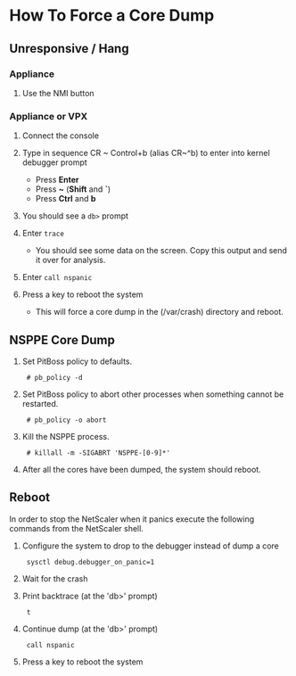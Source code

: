# How To Force a Core Dump

## Unresponsive / Hang

### Appliance
1. Use the NMI button

### Appliance or VPX

1. Connect the console

2. Type in sequence CR ~ Control+b (alias CR~^b) to enter into kernel debugger prompt
    - Press **Enter** 
    - Press **~** (**Shift** and **`**)
    - Press **Ctrl** and **b**

3. You should see a `db>` prompt

4. Enter `trace`
	- You should see some data on the screen. Copy this output and send it over for analysis.

5. Enter `call nspanic`

6. Press a key to reboot the system
	- This will force a core dump in the (/var/crash) directory and reboot.  

## NSPPE Core Dump

1. Set PitBoss policy to defaults.

		# pb_policy -d

1. Set PitBoss policy to abort other processes when something cannot be restarted.

		# pb_policy -o abort

1. Kill the NSPPE process.

		# killall -m -SIGABRT 'NSPPE-[0-9]*'

1. After all the cores have been dumped, the system should reboot.

## Reboot

In order to stop the NetScaler when it panics execute the following commands from the NetScaler shell.

1. Configure the system to drop to the debugger instead of dump a core

		sysctl debug.debugger_on_panic=1

1. Wait for the crash

1. Print backtrace (at the 'db>' prompt)

		t

1. Continue dump (at the 'db>' prompt)

		call nspanic

1. Press a key to reboot the system
